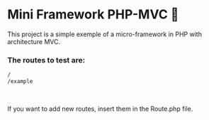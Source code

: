 # Mini Framework PHP-MVC 🐘
This project is a simple exemple of a micro-framework in PHP with architecture MVC.

### The routes to test are: 
```sh
/
/example
```
<br>

If you want to add new routes, insert them in the Route.php file.


